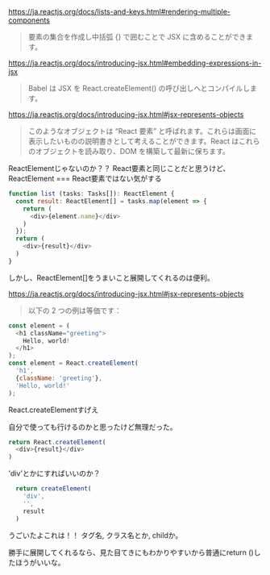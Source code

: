 https://ja.reactjs.org/docs/lists-and-keys.html#rendering-multiple-components
> 要素の集合を作成し中括弧 {} で囲むことで JSX に含めることができます。

https://ja.reactjs.org/docs/introducing-jsx.html#embedding-expressions-in-jsx
> Babel は JSX を React.createElement() の呼び出しへとコンパイルします。

https://ja.reactjs.org/docs/introducing-jsx.html#jsx-represents-objects
> このようなオブジェクトは “React 要素” と呼ばれます。これらは画面に表示したいものの説明書きとして考えることができます。React はこれらのオブジェクトを読み取り、DOM を構築して最新に保ちます。

ReactElementじゃないのか？？ React要素と同じことだと思うけど、ReactElement === React要素ではない気がする

```javascript
function list (tasks: Tasks[]): ReactElement {
  const result: ReactElement[] = tasks.map(element => {
    return (
      <div>{element.name}</div>
    )
  });
  return (
    <div>{result}</div>
  )
}
```

しかし、ReactElement[]をうまいこと展開してくれるのは便利。

https://ja.reactjs.org/docs/introducing-jsx.html#jsx-represents-objects
> 以下の 2 つの例は等価です：

```javascript
const element = (
  <h1 className="greeting">
    Hello, world!
  </h1>
);
const element = React.createElement(
  'h1',
  {className: 'greeting'},
  'Hello, world!'
);
```

React.createElementすげえ

自分で使っても行けるのかと思ったけど無理だった。
```javascript
return React.createElement(
  <div>{result}</div>
)
```

'div'とかにすればいいのか？

```javascript
  return createElement(
    'div',
    '',
    result
  )
```

うごいたよこれは！！
タグ名, クラス名とか, childか。

勝手に展開してくれるなら、見た目てきにもわかりやすいから普通にreturn ()したほうがいいな。